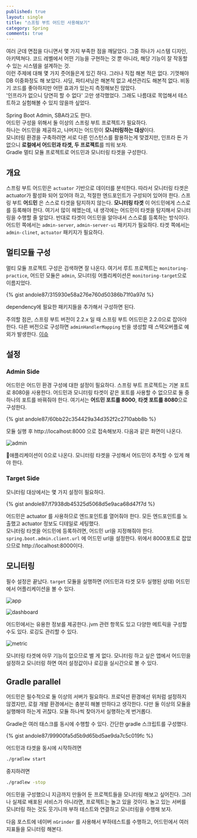 ```yaml
---
published: true
layout: single
title: "스프링 부트 어드민 사용해보기"
category: Spring
comments: true
---
```


여러 군데 면접을 다니면서 몇 가지 부족한 점을 깨달았다. 그중 하나가 시스템 디자인, 아키텍쳐다. 코드 레벨에서 어떤 기능을 구현하는 것 뿐 아니라, 해당 기능이 잘 작동할 수 있는 시스템을 설계하는 것.   
이런 주제에 대해 몇 가지 줏어들은게 있긴 하다. 그러나 직접 해본 적은 없다. 기껏해야 DB 이중화정도 해 보았다. 샤딩, 파티셔닝은 해본적 없고 세션관리도 해본적 없다. 비동기 코드를 좋아하지만 어떤 효과가 있는지 측정해보진 않았다.  
'인프라가 없으니 당연히 할 수 없다' 고만 생각했었다. 그래도 나름대로 목업해서 테스트하고 실험해볼 수 있지 않을까 싶었다.  

Spring Boot Admin, SBA라고도 한다.  
어드민 구성을 위해서 둘 이상의 스프링 부트 프로젝트가 필요하다.  
하나는 어드민을 제공하고, 나머지는 어드민이 **모니터링하는 대상**이다.  
모니터링 환경을 구축하려면 서로 다른 인스턴스를 활용하는게 맞겠지만, 인프라 ~~돈~~ 가 없으니 **로컬에서 어드민과 타겟, 두 프로젝트**를 띄워 보자.  
Gradle 멀티 모듈 프로젝트로 어드민과 모니터링 타겟을 구성한다.

## 개요
스프링 부트 어드민은 `actuator` 기반으로 데이터를 분석한다. 따라서 모니터링 타겟은 actuator가 활성화 되어 있어야 하고, 적절한 엔드포인트가 구성되어 있어야 한다.
스프링 부트 **어드민** 은 스스로 타겟을 탐지하지 않는다. **모니터링 타겟** 이 어드민에게 스스로를 등록해야 한다. 여기서 많이 헤멨는데, 내 생각에는 어드민이 타겟을 탐지해서 모니터링을 수행할 줄 알았다. 반대로 타겟이 어드민을 알아내서 스스로를 등록하는 방식이다.  
어드민 쪽에서는 `admin-server`, `admin-server-ui` 패키지가 필요하다. 타겟 쪽에서는 `admin-clinet`, `actuator` 패키지가 필요하다.  

## 멀티모듈 구성
멀티 모듈 프로젝트 구성은 검색하면 잘 나온다. 여기서 루트 프로젝트는 `monitoring-practice`, 어드민 모듈은 `admin`, 모니터링 어플리케이션은 `monitoring-target`으로 이름지었다.

{% gist andole87/315930e58a276e760d50386b71f0a97d %}

dependency에 필요한 패키지들을 추가해서 구성하면 된다.

주의할 점은, 스프링 부트 버전이 2.2.x 일 때 스프링 부트 어드민은 2.2.0으로 잡아야 한다. 다른 버전으로 구성하면 `adminHandlerMapping` 빈을 생성할 때 스택오버플로 예외가 발생한다. [이슈](https://github.com/codecentric/spring-boot-admin/issues/1279)

## 설정
### Admin Side
어드민은 어드민 환경 구성에 대한 설정이 필요하다. 스프링 부트 프로젝트는 기본 포트로 8080을 사용한다. 어드민과 모니터링 타겟이 같은 포트를 사용할 수 없으므로 둘 중 하나의 포트를 바꿔줘야 한다. 여기서는 **어드민 포트를 8000**, **타겟 포트를 8080**으로 구성한다. 

{% gist andole87/60bb22c354429a34d352f2c2710abb8b %}

모듈 실행 후 http://localhost:8000 으로 접속해보자. 다음과 같은 화면이 나온다.

![admin](https://user-images.githubusercontent.com/40727649/72961958-41002880-3df6-11ea-8cab-da8ce1be7ea6.png)

애플리케이션이 0으로 나온다. 모니터링 타겟을 구성해서 어드민이 추적할 수 있게 해야 한다. 

### Target Side
모니터링 대상에서는 몇 가지 설정이 필요하다. 

{% gist andole87/f7938db45325d5068d5e9aca68d47f7d %}

어드민은 actuator 를 사용하므로 엔드포인트를 열어줘야 한다. 모든 엔드포인트를 노출했고 actuator 정보도 디테일로 세팅했다.  
모니터링 타겟을 어드민에 등록하려면, 어드민 url을 지정해줘야 한다. `spring.boot.admin.client.url` 에 어드민 url을 설정한다. 위에서 8000포트로 잡았으므로 http://localhost:8000이다. 

## 모니터링
필수 설정은 끝났다. `target` 모듈을 실행하면 (어드민과 타겟 모두 실행된 상태) 어드민에서 어플리케이션을 볼 수 있다. 

![app](https://user-images.githubusercontent.com/40727649/72962523-ee277080-3df7-11ea-9536-cd0740b9f6b1.png)

![dashboard](https://user-images.githubusercontent.com/40727649/72962524-eec00700-3df7-11ea-814c-5f1db7771961.png)

어드민에서는 유용한 정보를 제공한다. jvm 관련 항목도 있고 다양한 메트릭을 구성할 수도 있다. 로깅도 관리할 수 있다. 

![metric](https://user-images.githubusercontent.com/40727649/72962757-a05f3800-3df8-11ea-88d8-33d34fc42b51.png)

모니터링 타겟에 아무 기능이 없으므로 별 게 없다. 모니터링 하고 싶은 앱에서 어드민을 설정하고 모니터링 하면 여러 설정값이나 로깅을 실시간으로 볼 수 있다.

## Gradle parallel

어드민은 필수적으로 둘 이상의 서버가 필요하다. 프로덕션 환경에선 위처럼 설정하지 않겠지만, 로컬 개발 환경에서는 충분히 해볼 만하다고 생각한다. 다만 둘 이상의 모듈을 실행해야 하는게 귀찮다. 모듈 하나씩 찾아가서 실행하는게 번거롭다.  

Gradle은 여러 태스크를 동시에 수행할 수 있다. 간단한 gradle 스크립트를 구성했다.

{% gist andole87/99900fa5d5b9d65bd5ae9da7c5c019fc %}

어드민과 타겟을 동시에 시작하려면 
```bash
./gradlew start
```

중지하려면 

```bash
./gradlew -stop
```

어드민을 구성했으니 지금까지 만들어 둔 프로젝트들을 모니터링 해보고 싶어진다. 그러나 실제로 배포된 서비스가 아니라면, 프로젝트는 놀고 있을 것이다. 놀고 있는 서버를 모니터링 하는 것도 웃기니까 부하 테스트와 연결하고 모니터링을 수행해 보자.

다음 포스트에 네이버 `nGrinder` 를 사용해서 부하테스트를 수행하고, 어드민에서 여러 지표들을 모니터링 해본다.
